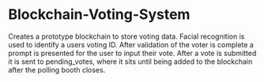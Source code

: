 # Blockchain-Voting-System
Creates a prototype blockchain to store voting data. Facial recognition is used to identify a users voting ID. After validation of the voter is complete a prompt is presented for
the user to input their vote. After a vote is submitted it is sent to pending_votes, where it sits until being added to the blockchain after the polling booth closes.
